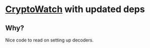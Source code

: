 # [CryptoWatch](https://github.com/scastiel/cryptowatch) with updated deps

## Why?

Nice code to read on setting up decoders.

